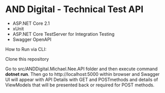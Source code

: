 # AND Digital - Technical Test API

- ASP.NET Core 2.1
- xUnit
- ASP.NET Core TestServer for Integration Testing
- Swagger OpenAPI



How to Run via CLI:

Clone this repository

Go to src/ANDDigital.Michael.Nee.API folder and then execute command **dotnet run**.  Then go to http://localhost:5000 within browser and Swagger UI will appear with API Details with GET and POSTmethods and details of ViewModels that will be presented back or required for POST methods.



